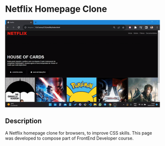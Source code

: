 # Netflix Homepage Clone

<p align="center">
    <img src="img/toReadme/index.gif">
</p>

## Description

A Netflix homepage clone for browsers, to improve CSS skills.
This page was developed to compose part of FrontEnd Developer course.

